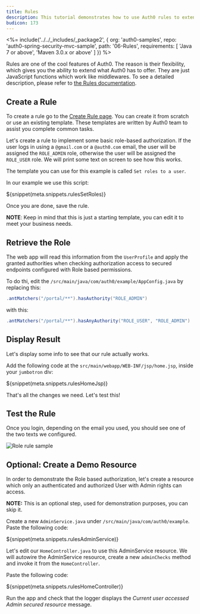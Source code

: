 ```yaml
---
title: Rules
description: This tutorial demonstrates how to use Auth0 rules to extend what Auth0 has to offer
budicon: 173
---
```


<%= include('../../_includes/_package2', {
  org: 'auth0-samples',
  repo: 'auth0-spring-security-mvc-sample',
  path: '06-Rules',
  requirements: [
    'Java 7 or above',
    'Maven 3.0.x or above'
  ]
}) %>



Rules are one of the cool features of Auth0. The reason is their flexibility, which gives you the ability to extend what Auth0 has to offer. They are just JavaScript functions which work like middlewares. To see a detailed description, please refer to [the Rules documentation](/rules).

## Create a Rule

To create a rule go to the [Create Rule page](${manage_url}/#/rules/new). You can create it from scratch or use an existing template. These templates are written by Auth0 team to assist you complete common tasks.

Let's create a rule to implement some basic role-based authorization. If the user logs in using a `@gmail.com` or a `@auth0.com` email, the user will be assigned the `ROLE_ADMIN` role, otherwise the user will be assigned the `ROLE_USER` role. We will print some text on screen to see how this works.

The template you can use for this example is called `Set roles to a user`.

In our example we use this script:

${snippet(meta.snippets.rulesSetRoles)}

Once you are done, save the rule.

**NOTE**: Keep in mind that this is just a starting template, you can edit it to meet your business needs.

## Retrieve the Role

The web app will read this information from the `UserProfile` and apply the granted authorities when checking authorization access to secured endpoints configured with Role based permissions.

To do thi, edit the `/src/main/java/com/auth0/example/AppConfig.java` by replacing this:

```java
.antMatchers("/portal/**").hasAuthority("ROLE_ADMIN")
```

with this:

```java
.antMatchers("/portal/**").hasAnyAuthority("ROLE_USER", "ROLE_ADMIN")
```


## Display Result

Let's display some info to see that our rule actually works.

Add the following code at the `src/main/webapp/WEB-INF/jsp/home.jsp`, inside your `jumbotron` div:

${snippet(meta.snippets.rulesHomeJsp)}

That's all the changes we need. Let's test this!


## Test the Rule

Once you login, depending on the email you used, you should see one of the two texts we configured.

![Role rule sample](/media/articles/java/rule-role.png)


## Optional: Create a Demo Resource

In order to demonstrate the Role based authorization, let's create a resource which only an authenticated and authorized User with Admin rights can access.

**NOTE:** This is an optional step, used for demonstration purposes, you can skip it.

Create a new `AdminService.java` under `/src/main/java/com/auth0/example`. Paste the following code:

${snippet(meta.snippets.rulesAdminService)}

Let's edit our `HomeController.java` to use this AdminService resource. We will autowire the AdminService resource, create a new `adminChecks` method and invoke it from the `HomeController`.

Paste the following code:

${snippet(meta.snippets.rulesHomeController)}

Run the app and check that the logger displays the *Current user accessed Admin secured resource* message.
